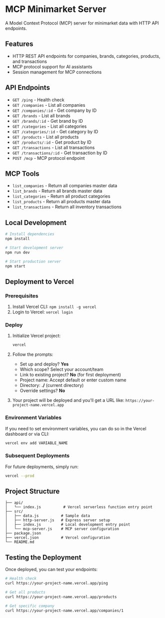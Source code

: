 # MCP Minimarket Server

A Model Context Protocol (MCP) server for minimarket data with HTTP API endpoints.

## Features

- HTTP REST API endpoints for companies, brands, categories, products, and transactions
- MCP protocol support for AI assistants
- Session management for MCP connections

## API Endpoints

- `GET /ping` - Health check
- `GET /companies` - List all companies
- `GET /companies/:id` - Get company by ID
- `GET /brands` - List all brands
- `GET /brands/:id` - Get brand by ID
- `GET /categories` - List all categories
- `GET /categories/:id` - Get category by ID
- `GET /products` - List all products
- `GET /products/:id` - Get product by ID
- `GET /transactions` - List all transactions
- `GET /transactions/:id` - Get transaction by ID
- `POST /mcp` - MCP protocol endpoint

## MCP Tools

- `list_companies` - Return all companies master data
- `list_brands` - Return all brands master data
- `list_categories` - Return all product categories
- `list_products` - Return all products master data
- `list_transactions` - Return all inventory transactions

## Local Development

```bash
# Install dependencies
npm install

# Start development server
npm run dev

# Start production server
npm start
```

## Deployment to Vercel

### Prerequisites

1. Install Vercel CLI: `npm install -g vercel`
2. Login to Vercel: `vercel login`

### Deploy

1. Initialize Vercel project:
   ```bash
   vercel
   ```

2. Follow the prompts:
   - Set up and deploy? **Yes**
   - Which scope? Select your account/team
   - Link to existing project? **No** (for first deployment)
   - Project name: Accept default or enter custom name
   - Directory: **./** (current directory)
   - Override settings? **No**

3. Your project will be deployed and you'll get a URL like: `https://your-project-name.vercel.app`

### Environment Variables

If you need to set environment variables, you can do so in the Vercel dashboard or via CLI:

```bash
vercel env add VARIABLE_NAME
```

### Subsequent Deployments

For future deployments, simply run:

```bash
vercel --prod
```

## Project Structure

```
├── api/
│   └── index.js          # Vercel serverless function entry point
├── src/
│   ├── data.js          # Sample data
│   ├── http-server.js   # Express server setup
│   ├── index.js         # Local development entry point
│   └── mcp-server.js    # MCP server configuration
├── package.json
├── vercel.json          # Vercel configuration
└── README.md
```

## Testing the Deployment

Once deployed, you can test your endpoints:

```bash
# Health check
curl https://your-project-name.vercel.app/ping

# Get all products
curl https://your-project-name.vercel.app/products

# Get specific company
curl https://your-project-name.vercel.app/companies/1
```
